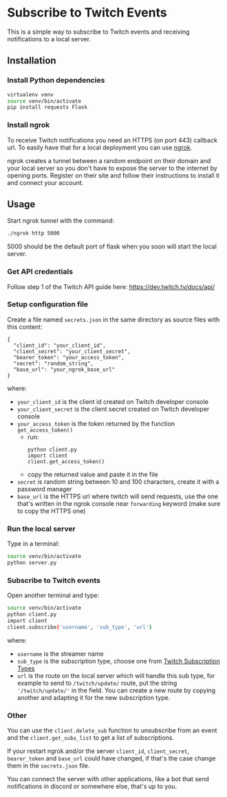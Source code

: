 # Subscribe to Twitch Events
This is a simple way to subscribe to Twitch events and receiving notifications to a local server.

## Installation
### Install Python dependencies
```sh
virtualenv venv
source venv/bin/activate
pip install requests Flask
```
### Install ngrok
To receive Twitch notifications you need an HTTPS (on port 443) callback url. To easily have that for a local deployment you can use [ngrok](https://ngrok.com/).

ngrok creates a tunnel between a random endpoint on their domain and your local server so you don't have to expose the server to the internet by opening ports.
Register on their site and follow their instructions to install it and connect your account.

## Usage
Start ngrok tunnel with the command:
```sh
./ngrok http 5000
```
5000 should be the default port of flask when you soon will start the local server.

### Get API credentials
Follow step 1 of the Twitch API guide here: https://dev.twitch.tv/docs/api/

### Setup configuration file
Create a file named `secrets.json` in the same directory as source files with this content:
```
{
  "client_id": "your_client_id",
  "client_secret": "your_client_secret",
  "bearer_token": "your_access_token",
  "secret": "random_string",
  "base_url": "your_ngrok_base_url"
}
```
where:
* `your_client_id` is the client id created on Twitch developer console
* `your_client_secret` is the client secret created on Twitch developer console
* `your_access_token` is the token returned by the function `get_access_token()`
  * run:
    ```
    python client.py
    import client
    client.get_access_token()
    ```
  * copy the returned value and paste it in the file
* `secret` is random string between 10 and 100 characters, create it with a password manager
* `base_url` is the HTTPS url where twitch will send requests, use the one that's written in the ngrok console near `forwarding` keyword (make sure to copy the HTTPS one)

### Run the local server
Type in a terminal:
```sh
source venv/bin/activate
python server.py
```

### Subscribe to Twitch events
Open another terminal and type:
```sh
source venv/bin/activate
python client.py
import client
client.subscribe('username', 'sub_type', 'url')
```
where:
* `username` is the streamer name
* `sub_type` is the subscription type, choose one from [Twitch Subscription Types](https://dev.twitch.tv/docs/eventsub/eventsub-subscription-types)
* `url` is the route on the local server which will handle this sub type, for example to send to `/twitch/update/` route, put the string `'/twitch/update/'` in the field. You can create a new route by copying another and adapting it for the new subscription type.

### Other
You can use the `client.delete_sub` function to unsubscribe from an event and the `client.get_subs_list` to get a list of subscriptions.

If your restart ngrok and/or the server `client_id`, `client_secret`, `bearer_token` and `base_url` could have changed, if that's the case change them in the `secrets.json` file.

You can connect the server with other applications, like a bot that send notifications in discord or somewhere else, that's up to you.
